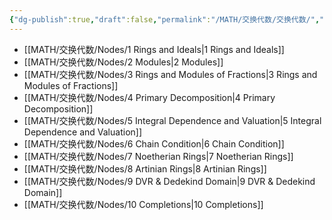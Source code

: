 ```yaml
---
{"dg-publish":true,"draft":false,"permalink":"/MATH/交换代数/交换代数/","dgPassFrontmatter":true}
---
```



- [[MATH/交换代数/Nodes/1 Rings and Ideals\|1 Rings and Ideals]]
- [[MATH/交换代数/Nodes/2 Modules\|2 Modules]]
- [[MATH/交换代数/Nodes/3 Rings and Modules of Fractions\|3 Rings and Modules of Fractions]]
- [[MATH/交换代数/Nodes/4 Primary Decomposition\|4 Primary Decomposition]]
- [[MATH/交换代数/Nodes/5 Integral Dependence and Valuation\|5 Integral Dependence and Valuation]]
- [[MATH/交换代数/Nodes/6 Chain Condition\|6 Chain Condition]]
- [[MATH/交换代数/Nodes/7 Noetherian Rings\|7 Noetherian Rings]]
- [[MATH/交换代数/Nodes/8 Artinian Rings\|8 Artinian Rings]]
- [[MATH/交换代数/Nodes/9 DVR & Dedekind Domain\|9 DVR & Dedekind Domain]]
- [[MATH/交换代数/Nodes/10 Completions\|10 Completions]]


